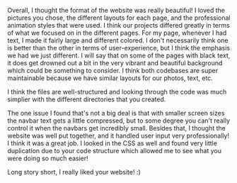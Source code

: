Overall, I thought the format of the website was really beautiful! I loved the pictures you chose, the different layouts for each page, and the professional animation styles that were used. I think our projects differed greatly in terms of what we focused on in the different pages. For my page, whenever I had text, I made it fairly large and different colored. I don't necessarily think one is better than the other in terms of user-experience, but I think the emphasis we had we just different. I will say that on some of the pages with black text, it does get drowned out a bit in the very vibrant and beautiful background which could be something to consider. I think both codebases are super maintainable because we have similar layouts for our photos, text, etc.

I think the files are well-structured and looking through the code was much simplier with the different directories that you created.

The one issue I found that's not a big deal is that with smaller screen sizes the navbar text gets a little compressed, but to some degree you can't really control it when the navbars get incredibly small. Besides that, I thought the website was well put together, and it handled user input very professionally! I think it was a great job. I looked in the CSS as well and found very little duplication due to your code structure which allowed me to see what you were doing so much easier!

Long story short, I really liked your website! :)